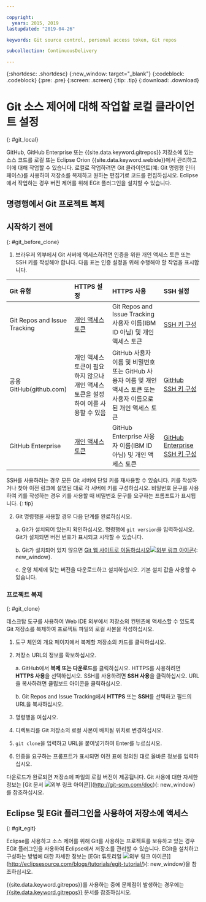 ```yaml
---

copyright:
  years: 2015, 2019
lastupdated: "2019-04-26"

keywords: Git source control, personal access token, Git repos

subcollection: ContinuousDelivery

---
```


{:shortdesc: .shortdesc}
{:new_window: target="_blank"}
{:codeblock: .codeblock}
{:pre: .pre}
{:screen: .screen}
{:tip: .tip}
{:download: .download}

# Git 소스 제어에 대해 작업할 로컬 클라이언트 설정
{: #git_local}


GitHub, GitHub Enterprise 또는 {{site.data.keyword.gitrepos}} 저장소에 있는 소스 코드를 로컬 또는 Eclipse Orion {{site.data.keyword.webide}}에서 관리하고 이에 대해 작업할 수 있습니다. 로컬로 작업하려면 Git 클라이언트(예: Git 명령행 인터페이스)를 사용하여 저장소를 복제하고 원하는 편집기로 코드를 편집하십시오. Eclipse에서 작업하는 경우 버전 제어를 위해 EGit 플러그인을 설치할 수 있습니다.

## 명령행에서 Git 프로젝트 복제


## 시작하기 전에
{: #git_before_clone}

1. 브라우저 외부에서 Git 서버에 액세스하려면 인증을 위한 개인 액세스 토큰 또는 SSH 키를 작성해야 합니다. 다음 표는 인증 설정을 위해 수행해야 할 작업을 표시합니다.

|Git 유형  |HTTPS 설정 |HTTPS 사용 |SSH 설정 |
|:-----------|:-------------|:------------|:-------------|
|Git Repos and Issue Tracking  |[개인 액세스 토큰](/docs/services/ContinuousDelivery?topic=ContinuousDelivery-git_working#create_pat) |Git Repos and Issue Tracking 사용자 이름(IBM ID 아님) 및 개인 액세스 토큰 |[SSH 키 구성](/docs/services/ContinuousDelivery?topic=ContinuousDelivery-git_working#creating-an-ssh-key) |
|공용 GitHub(github.com) |개인 액세스 토큰이 필요하지 않으나 개인 액세스 토큰을 설정하여 이를 사용할 수 있음 |GitHub 사용자 이름 및 비밀번호 또는 GitHub 사용자 이름 및 개인 액세스 토큰 또는 사용자 이름으로 된 개인 액세스 토큰 |[GitHub SSH 키 구성](https://help.github.com/articles/generating-a-new-ssh-key-and-adding-it-to-the-ssh-agent/) |
|GitHub Enterprise |[개인 액세스 토큰](/docs/services/ghededicated?topic=ghededicated-getting-started#ghe_auth) |GitHub Enterprise 사용자 이름(IBM ID 아님) 및 개인 액세스 토큰 |[GitHub Enterprise SSH 키 구성](/docs/services/ghededicated?topic=ghededicated-getting-started#ghe_auth) |

SSH를 사용하려는 경우 모든 Git 서버에 단일 키를 재사용할 수 있습니다. 키를 작성하거나 찾아 이전 링크에 설명된 대로 각 서버에 키를 구성하십시오. 비밀번호 문구를 사용하여 키를 작성하는 경우 키를 사용할 때 비밀번호 문구를 요구하는 프롬프트가 표시됩니다.
{: tip}

2. Git 명령행을 사용할 경우 다음 단계를 완료하십시오.

    a. Git가 설치되어 있는지 확인하십시오. 명령행에 `git version`을 입력하십시오. Git가 설치되면 버전 번호가 표시되고 시작할 수 있습니다.

    b. Git가 설치되어 있지 않으면 [Git 웹 사이트로 이동하십시오![외부 링크 아이콘](../../icons/launch-glyph.svg "외부 링크 아이콘")](http://git-scm.com/downloads){: new_window}.

    c. 운영 체제에 맞는 버전을 다운로드하고 설치하십시오. 기본 설치 값을 사용할 수 있습니다.


### 프로젝트 복제
{: #git_clone}

데스크탑 도구를 사용하여 Web IDE 외부에서 저장소의 컨텐츠에 액세스할 수 있도록 Git 저장소를 복제하여 프로젝트 파일의 로컬 사본을 작성하십시오.

1. 도구 체인의 개요 페이지에서 복제할 저장소의 카드를 클릭하십시오.

2. 저장소 URL의 정보를 확보하십시오.

   a. GitHub에서 **복제 또는 다운로드**를 클릭하십시오. HTTPS를 사용하려면 **HTTPS 사용**을 선택하십시오.  SSH를 사용하려면 **SSH 사용**을 클릭하십시오. URL을 복사하려면 클립보드 아이콘을 클릭하십시오.

   b. Git Repos and Issue Tracking에서 **HTTPS** 또는 **SSH**를 선택하고 필드의 URL을 복사하십시오.

3. 명령행을 여십시오.

4. 디렉토리를 Git 저장소의 로컬 사본이 배치될 위치로 변경하십시오.

5. `git clone`을 입력하고 URL을 붙여넣기하여 Enter를 누르십시오.

6. 인증을 요구하는 프롬프트가 표시되면 이전 표에 정의된 대로 올바른 정보를 입력하십시오.


다운로드가 완료되면 저장소에 파일의 로컬 버전이 제공됩니다. Git 사용에 대한 자세한 정보는 [Git 문서 ![외부 링크 아이콘](../../icons/launch-glyph.svg "외부 링크 아이콘")]](http://git-scm.com/doc){: new_window}를 참조하십시오. 


## Eclipse 및 EGit 플러그인을 사용하여 저장소에 액세스
{: #git_egit}

Eclipse를 사용하고 소스 제어를 위해 Git를 사용하는 프로젝트를 보유하고 있는 경우 EGit 플러그인을 사용하여 Eclipse에서 저장소를 관리할 수 있습니다. EGit을 설치하고 구성하는 방법에 대한 자세한 정보는 [EGit 튜토리얼 ![외부 링크 아이콘](../../icons/launch-glyph.svg "외부 링크 아이콘")]](http://eclipsesource.com/blogs/tutorials/egit-tutorial/){: new_window}을 참조하십시오. 

{{site.data.keyword.gitrepos}}를 사용하는 중에 문제점이 발생하는 경우에는 [{{site.data.keyword.gitrepos}}](/docs/services/ContinuousDelivery?topic=ContinuousDelivery-git_working#git_local) 문서를 참조하십시오. 
